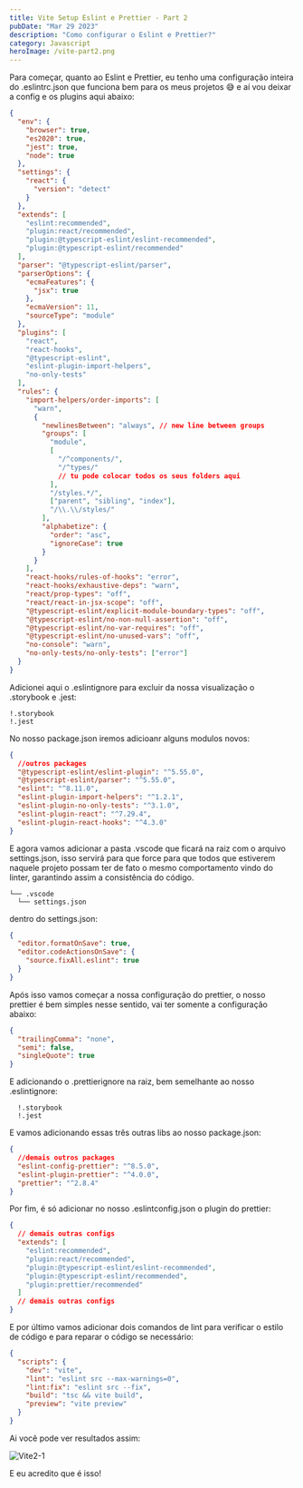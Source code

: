 ```yaml
---
title: Vite Setup Eslint e Prettier - Part 2
pubDate: "Mar 29 2023"
description: "Como configurar o Eslint e Prettier?"
category: Javascript
heroImage: /vite-part2.png
---
```


Para começar, quanto ao Eslint e Prettier, eu tenho uma configuração inteira do .eslintrc.json que funciona bem para os meus projetos 😅 e aí vou deixar a config e os plugins aqui abaixo:

```json
{
  "env": {
    "browser": true,
    "es2020": true,
    "jest": true,
    "node": true
  },
  "settings": {
    "react": {
      "version": "detect"
    }
  },
  "extends": [
    "eslint:recommended",
    "plugin:react/recommended",
    "plugin:@typescript-eslint/eslint-recommended",
    "plugin:@typescript-eslint/recommended"
  ],
  "parser": "@typescript-eslint/parser",
  "parserOptions": {
    "ecmaFeatures": {
      "jsx": true
    },
    "ecmaVersion": 11,
    "sourceType": "module"
  },
  "plugins": [
    "react",
    "react-hooks",
    "@typescript-eslint",
    "eslint-plugin-import-helpers",
    "no-only-tests"
  ],
  "rules": {
    "import-helpers/order-imports": [
      "warn",
      {
        "newlinesBetween": "always", // new line between groups
        "groups": [
          "module",
          [
            "/^components/",
            "/^types/"
            // tu pode colocar todos os seus folders aqui
          ],
          "/styles.*/",
          ["parent", "sibling", "index"],
          "/\\.\\/styles/"
        ],
        "alphabetize": {
          "order": "asc",
          "ignoreCase": true
        }
      }
    ],
    "react-hooks/rules-of-hooks": "error",
    "react-hooks/exhaustive-deps": "warn",
    "react/prop-types": "off",
    "react/react-in-jsx-scope": "off",
    "@typescript-eslint/explicit-module-boundary-types": "off",
    "@typescript-eslint/no-non-null-assertion": "off",
    "@typescript-eslint/no-var-requires": "off",
    "@typescript-eslint/no-unused-vars": "off",
    "no-console": "warn",
    "no-only-tests/no-only-tests": ["error"]
  }
}
```

Adicionei aqui o .eslintignore para excluir da nossa visualização o .storybook e .jest:

```shell
!.storybook
!.jest

```

No nosso package.json iremos adicioanr alguns modulos novos:

```json
{
  //outros packages
  "@typescript-eslint/eslint-plugin": "^5.55.0",
  "@typescript-eslint/parser": "^5.55.0",
  "eslint": "^8.11.0",
  "eslint-plugin-import-helpers": "^1.2.1",
  "eslint-plugin-no-only-tests": "^3.1.0",
  "eslint-plugin-react": "^7.29.4",
  "eslint-plugin-react-hooks": "^4.3.0"
}
```

E agora vamos adicionar a pasta .vscode que ficará na raiz com o arquivo settings.json, isso servirá para que force para que todos que estiverem naquele projeto possam ter de fato o mesmo comportamento vindo do linter, garantindo assim a consistência do código.

```
└── .vscode
  └── settings.json
```

dentro do settings.json:

```json
{
  "editor.formatOnSave": true,
  "editor.codeActionsOnSave": {
    "source.fixAll.eslint": true
  }
}
```

Após isso vamos começar a nossa configuração do prettier, o nosso prettier é bem simples nesse sentido, vai ter somente a configuração abaixo:

```json
{
  "trailingComma": "none",
  "semi": false,
  "singleQuote": true
}
```

E adicionando o .prettierignore na raiz, bem semelhante ao nosso .eslintignore:

```shell
  !.storybook
  !.jest
```

E vamos adicionando essas três outras libs ao nosso package.json:

```json
{
  //demais outros packages
  "eslint-config-prettier": "^8.5.0",
  "eslint-plugin-prettier": "^4.0.0",
  "prettier": "^2.8.4"
}
```

Por fim, é só adicionar no nosso .eslintconfig.json o plugin do prettier:

```json
{
  // demais outras configs
  "extends": [
    "eslint:recommended",
    "plugin:react/recommended",
    "plugin:@typescript-eslint/eslint-recommended",
    "plugin:@typescript-eslint/recommended",
    "plugin:prettier/recommended"
  ]
  // demais outras configs
}
```

E por último vamos adicionar dois comandos de lint para verificar o estilo de código e para reparar o código se necessário:

```json
{
  "scripts": {
    "dev": "vite",
    "lint": "eslint src --max-warnings=0",
    "lint:fix": "eslint src --fix",
    "build": "tsc && vite build",
    "preview": "vite preview"
  }
}
```

Ai você pode ver resultados assim:

![Vite2-1](/vite-part2-1.png)

E eu acredito que é isso!
